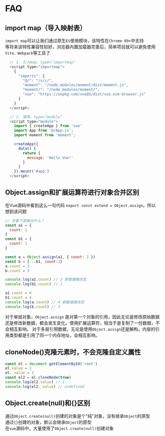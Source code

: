 # FAQ

## import map（导入映射表）

`import map`可以让我们通过原生`ES`使用模块，该特性在`Chrome 89+`中支持  
等将来该特性兼容性较好，浏览器内置加载器完善后，简单项目就可以避免使用`Vite、Webpack`等工具了

```javascript
  // 1. 引入map，type="importmap"
  <script type="importmap">
    {
      "imports": {
        "@/": "/src/",
        "moment": "/node_modules/moment/dist/moment.js",
        "moment/": "/node_modules/moment/",
        "vue": "https://unpkg.com/vue@3/dist/vue.esm-browser.js"
      }
    }
  </script>

  // 2. 使用，type="module"
  <script type="module">
    import { createApp } from 'vue'
    import App from '@/App.js';
    import moment from 'moment';

    createApp({
      data() {
        return {
          message: 'Hello Vue!'
        }
      }
    }).mount('#app')
  </script>
```

## Object.assign和扩展运算符进行对象合并区别
在Vue源码中看到这么一句代码 `export const extend = Object.assign`，所以想到该问题
```javascript
// 先看下面输出什么？
const a1 = {
  count: 1
}
const b1 = {
  count: 1
}

const a = Object.assign(a1, { count: 2 })
const b = {...b1, count:2}
a.count = 3
b.count = 3

console.log(a1.count) // 3 原数据被改变
console.log(b1.count) // 1

a1.count = 4
b1.count = 4
console.log(a.count) // 4 新数据被改变
console.log(b.count) // 3
```
对于单层对象，`Object.assign` 是对第一个对象的引用，因此无论是修改原始数据还是修改新数据，都会发生变化。使用扩展运算符，相当于是复制了一份数据，不会相互影响。
对于多层引用数据，无论是使用`Object.assign`还是解构，内层的引用类型都是引用了同一个内存地址，会相互影响。

## cloneNode()克隆元素时，不会克隆自定义属性
```js
const el = document.getElementById('root')
el.value = 1
el._value = 2
const el2 = el.cloneNode(true)
console.log(el2.value) // 1
console.log(el2._value) // undefined
```

## Object.create(null)和{}区别
通过`Object.create(null)`创建的对象是个"纯"对象，没有继承`Object`的原型  
通过`{}`创建的对象，默认会继承`Object`的原型  
在`vue`源码中，大量使用了`Object.create(null)`创建对象